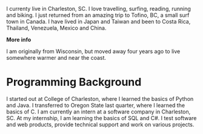 I currenty live in Charleston, SC. I love travelling, surfing, reading, running and biking. I just returned from an amazing trip to Tofino, BC, a small surf town in Canada. I have lived in Japan and Taiwan and been to Costa Rica, Thailand, Venezuela, Mexico and China.

**More info**

I am originally from Wisconsin, but moved away four years ago to live somewhere warmer and near the coast.

<h1>Programming Background</h1>

I started out at College of Charleston, where I learned the basics of Python and Java. 
I transferred to Oregon State last quarter, where I learned the basics of C. 
I am currently an intern at a software company in Charleston, SC.
At my internship, I am learning the basics of SQL and C#. 
I test software and web products, provide technical support and work on various projects.
